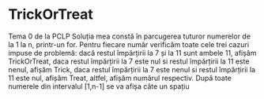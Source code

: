 # TrickOrTreat
Tema 0 de la PCLP
Soluția mea constă în parcugerea tuturor numerelor de la 1 la n, printr-un for. Pentru fiecare număr verificăm toate cele trei cazuri impuse de problemă: dacă restul împărțirii la 7 și la 11 sunt ambele 11, afișăm TrickOrTreat, daca restul împărțirii la 7 este nul si restul împărțirii la 11 este nenul, afișăm Trick, daca restul împărțirii la 7 este nenul si restul împărțirii la 11 este nul, afișăm Treat, altfel, afișăm numărul respectiv. După toate numerele din intervalul [1,n-1] se va afișa câte un spațiu
